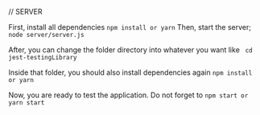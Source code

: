 // SERVER

First, install all dependencies `npm install or yarn`
Then, start the server;
`node server/server.js`

After, you can change the folder directory into whatever you want like
` cd jest-testingLibrary`

Inside that folder, you should also install dependencies again
`npm install or yarn`

Now, you are ready to test the application. Do not forget to
`npm start or yarn start`
